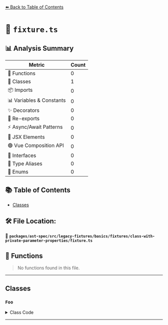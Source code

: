 [⬅️ Back to Table of Contents](../../../../../../../index.md)

# 📄 `fixture.ts`

## 📊 Analysis Summary

| Metric | Count |
|--------|-------|
| 🔧 Functions | 0 |
| 🧱 Classes | 1 |
| 📦 Imports | 0 |
| 📊 Variables & Constants | 0 |
| ✨ Decorators | 0 |
| 🔄 Re-exports | 0 |
| ⚡ Async/Await Patterns | 0 |
| 💠 JSX Elements | 0 |
| 🟢 Vue Composition API | 0 |
| 📐 Interfaces | 0 |
| 📑 Type Aliases | 0 |
| 🎯 Enums | 0 |

## 📚 Table of Contents

- [Classes](#classes)

## 🛠️ File Location:
📂 **`packages/ast-spec/src/legacy-fixtures/basics/fixtures/class-with-private-parameter-properties/fixture.ts`**

## 🔧 Functions

> No functions found in this file.


---

## Classes

### `Foo`

<details><summary>Class Code</summary>

```ts
class Foo {
  constructor(
    private firstName: string,
    private readonly lastName: string,
    private age: number = 30,
    private readonly student: boolean = false,
  ) {}
}
```
</details>


---